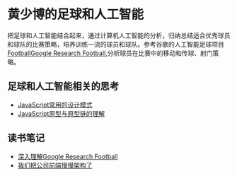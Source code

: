 # 黄少博的足球和人工智能
把足球和人工智能结合起来，通过计算机人工智能的分析，归纳总结适合优秀球员和球队的比赛策略，培养训练一流的球员和球队。参考谷歌的人工智能足球项目[FootballGoogle Research Football](https://github.com/Jackgzhuang/blog/issues/1),分析球员在比赛中的移动和传球、射门策略。

## 足球和人工智能相关的思考

* [JavaScript常用的设计模式](https://github.com/yacan8/blog/issues/3)
* [JavaScript原型与原型链的理解](https://github.com/yacan8/blog/issues/4)


## 读书笔记

* [深入理解Google Research Football](https://github.com/Jackgzhuang/blog/issues/1)
* [我们把公司前端慢慢架构了](https://github.com/yacan8/blog/issues/34)

